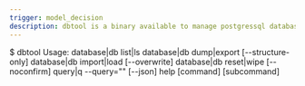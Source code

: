 ```yaml
---
trigger: model_decision
description: dbtool is a binary available to manage postgressql databases, tables, and query data
---
```


$ dbtool
Usage:
  database|db list|ls
  database|db dump|export <dbname> <filepath> [--structure-only]
  database|db import|load <dbname> <filepath> [--overwrite]
  database|db reset|wipe <dbname> [--noconfirm]
  query|q <dbname> --query="<sql>" [--json]
  help [command] [subcommand]